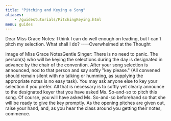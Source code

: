 ```yaml
---
title: "Pitching and Keying a Song"
aliases:
    - /guidestutorials/PitchingKeying.html
menu: guides
---
```


Dear Miss Grace Notes: I think I can do well enough on leading, but I can't pitch my selection. What shall I do? ----Overwhelmed at the Thought

image of Miss Grace NotesGentle Singer: There is no need to panic. The person(s) who will be keying the selections during the day is designated in advance by the chair of the convention. After your song selection is announced, nod to that person and say softly "key please." (All convened should remain silent with no talking or humming, as supplying the appropriate notes is no easy task).
   You may ask anyone else to key your selection if you prefer. All that is necessary is to softly yet clearly announce to the designated keyer that you have asked Ms. So-and-so to pitch this song. Of course, you will have asked Ms. So-and-so beforehand so that she will be ready to give the key promptly.
   As the opening pitches are given out, raise your hand, and, as you hear the class around you getting their notes, commence.